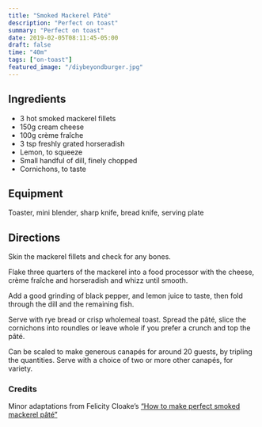 ```yaml
---
title: "Smoked Mackerel Pâté"
description: "Perfect on toast"
summary: "Perfect on toast"
date: 2019-02-05T08:11:45-05:00
draft: false
time: "40m"
tags: ["on-toast"]
featured_image: "/diybeyondburger.jpg"
---
```


## Ingredients

- 3 hot smoked mackerel fillets
- 150g cream cheese
- 100g crème fraîche
- 3 tsp freshly grated horseradish
- Lemon, to squeeze
- Small handful of dill, finely chopped
- Cornichons, to taste

## Equipment

Toaster, mini blender, sharp knife, bread knife, serving plate

## Directions

Skin the mackerel fillets and check for any bones.

Flake three quarters of the mackerel into a food processor with the cheese, crème fraîche and horseradish and whizz until smooth.

Add a good grinding of black pepper, and lemon juice to taste, then fold through the dill and the remaining fish.

Serve with rye bread or crisp wholemeal toast. Spread the pâté, slice the cornichons into roundles or leave whole if you prefer a crunch and top the pâté.

Can be scaled to make generous canapés for around 20 guests, by tripling the quantities. Serve with a choice of two or more other canapés, for variety.

### Credits

Minor adaptations from Felicity Cloake’s [“How to make perfect smoked mackerel pâté”](https://www.theguardian.com/lifeandstyle/wordofmouth/2012/may/24/how-perfect-smoked-mackerel-pate)